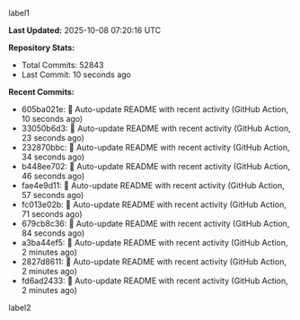 
label1 
<!-- ACTIVITY_START -->
**Last Updated:** 2025-10-08 07:20:16 UTC

**Repository Stats:**
- Total Commits: 52843
- Last Commit: 10 seconds ago

**Recent Commits:**
- 605ba021e: 🤖 Auto-update README with recent activity (GitHub Action, 10 seconds ago)
- 33050b6d3: 🤖 Auto-update README with recent activity (GitHub Action, 23 seconds ago)
- 232870bbc: 🤖 Auto-update README with recent activity (GitHub Action, 34 seconds ago)
- b448ee702: 🤖 Auto-update README with recent activity (GitHub Action, 46 seconds ago)
- fae4e9d11: 🤖 Auto-update README with recent activity (GitHub Action, 57 seconds ago)
- fc013e02b: 🤖 Auto-update README with recent activity (GitHub Action, 71 seconds ago)
- 679cb8c36: 🤖 Auto-update README with recent activity (GitHub Action, 84 seconds ago)
- a3ba44ef5: 🤖 Auto-update README with recent activity (GitHub Action, 2 minutes ago)
- 2827d8611: 🤖 Auto-update README with recent activity (GitHub Action, 2 minutes ago)
- fd6ad2433: 🤖 Auto-update README with recent activity (GitHub Action, 2 minutes ago)
<!-- ACTIVITY_END -->

label2
